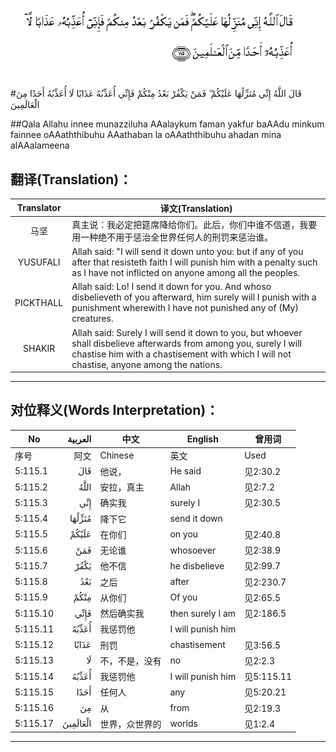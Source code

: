 ![005:115](images/005_115.gif)

#قَالَ اللَّهُ إِنِّي مُنَزِّلُهَا عَلَيْكُمْ ۖ فَمَنْ يَكْفُرْ بَعْدُ مِنْكُمْ فَإِنِّي أُعَذِّبُهُ عَذَابًا لَا أُعَذِّبُهُ أَحَدًا مِنَ الْعَالَمِينَ 

##Qala Allahu innee munazziluha AAalaykum faman yakfur baAAdu minkum fainnee oAAaththibuhu AAathaban la oAAaththibuhu ahadan mina alAAalameena 

## 翻译(Translation)：

| Translator | 译文(Translation)                                            |
| :--------: | ------------------------------------------------------------ |
|    马坚    | 真主说：我必定把筵席降给你们。此后，你们中谁不信道，我要用一种绝不用于惩治全世界任何人的刑罚来惩治谁。 |
|  YUSUFALI  | Allah said: "I will send it down unto you: but if any of you after that resisteth faith I will punish him with a penalty such as I have not inflicted on anyone among all the peoples. |
| PICKTHALL  | Allah said: Lo! I send it down for you. And whoso disbelieveth of you afterward, him surely will I punish with a punishment wherewith I have not punished any of (My) creatures. |
|   SHAKIR   | Allah said: Surely I will send it down to you, but whoever shall disbelieve afterwards from among you, surely I will chastise him with a chastisement with which I will not chastise, anyone among the nations. |

---

## 对位释义(Words Interpretation)：

| No   | العربية | 中文    | English | 曾用词 |
| ---- | ------: | ------- | ------- | ------ |
| 序号 |    阿文 | Chinese | 英文    | Used   |
| 5:115.1  | قَالَ      | 他说，         | He said           | 见2:30.2   |
| 5:115.2  | اللَّهُ     | 安拉，真主     | Allah             | 见2:7.2    |
| 5:115.3  | إِنِّي      | 确实我         | surely I          | 见2:30.5   |
| 5:115.4  | مُنَزِّلُهَا   | 降下它         | send it down      |            |
| 5:115.5  | عَلَيْكُمْ    | 在你们         | on you            | 见2:40.8   |
| 5:115.6  | فَمَنْ      | 无论谁         | whosoever         | 见2:38.9   |
| 5:115.7  | يَكْفُرْ     | 他不信         | he disbelieve     | 见2:99.7   |
| 5:115.8  | بَعْدُ      | 之后           | after             | 见2:230.7  |
| 5:115.9  | مِنْكُمْ     | 从你们         | Of you            | 见2:65.5   |
| 5:115.10 | فَإِنِّي     | 然后确实我     | then surely I am  | 见2:186.5  |
| 5:115.11 | أُعَذِّبُهُ    | 我惩罚他       | I will punish him |            |
| 5:115.12 | عَذَابًا    | 刑罚           | chastisement      | 见3:56.5   |
| 5:115.13 | لَا       | 不，不是，没有 | no                | 见2:2.3    |
| 5:115.14 | أُعَذِّبُهُ    | 我惩罚他       | I will punish him | 见5:115.11 |
| 5:115.15 | أَحَدًا     | 任何人         | any               | 见5:20.21  |
| 5:115.16 | مِنَ       | 从             | from              | 见2:19.3 |
| 5:115.17 | الْعَالَمِينَ | 世界，众世界的 | worlds            | 见1:2.4    |

---
